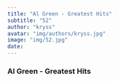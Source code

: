 ```yaml
---
title: "Al Green - Greatest Hits"
subtitle: "52"
author: "kryss"
avatar: "img/authors/kryss.jpg"
image: "img/52.jpg"
date:
---
```


### Al Green - Greatest Hits

